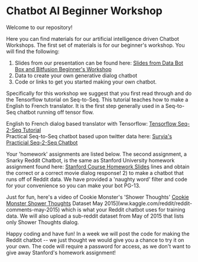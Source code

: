 # Chatbot AI Beginner Workshop

Welcome to our repository!

Here you can find materials for our artificial intelligence driven Chatbot Workshops.  The first set of materials is for our beginner's workshop.
You will find the following:
1. Slides from our presentation can be found here: [Slides from Data Bot Box and Bitfusion Beginner's Workshop](http://bit.ly/2quMDcw)
2. Data to create your own generative dialog chatbot
3. Code or links to get you started making your own chatbot.

Specifically for this workshop we suggest that you first read through and do the Tensorflow tutorial on Seq-to-Seq.  This tutorial teaches how to make a English to French translator.  It is the first step generally used in a Seq-to-Seq chatbot running off tensor flow.

English to French dialog based translator with Tensorflow: [Tensorflow Seq-2-Seq Tutorial](https://www.tensorflow.org/tutorials/seq2seq)  
Practical Seq-to-Seq chatbot based upon twitter data here: [Suryia's Practicial Seq-2-Seq Chatbot](http://suriyadeepan.github.io/2016-12-31-practical-seq2seq/ ) 

Your 'homework' assignments are listed below.  The second assignment, a Snarky Reddit Chatbot, is the same as Stanford University homework assignment found here: [Stanford Course Homework Slides](http://web.stanford.edu/class/cs20si/lectures/slides_13.pdf) lines and obtain the correct or a correct movie dialog response!
2)   to make a chatbot that runs off of Reddit data.  We have provided a 'naughty word' filter and code for your convenience so you can make your bot PG-13.

Just for fun, here's a video of Cookie Monster's 'Shower Thoughts' [Cookie Monster Shower Thoughts](https://youtu.be/wBNJ0BH3Dgs) Dataset May 2015](ww.kaggle.com/reddit/reddit-comments-may-2015) which is what your Reddit chatbot uses for training data.  We will also upload a sub-reddit dataset from May of 2015 that lists only Shower Thoughts dialog.

Happy coding and have fun! In a week we will post the code for making the Reddit chatbot -- we just thought we would give you a chance to try it on your own.  The code will require a password for access, as we don't want to give away Stanford's homework assignment!


